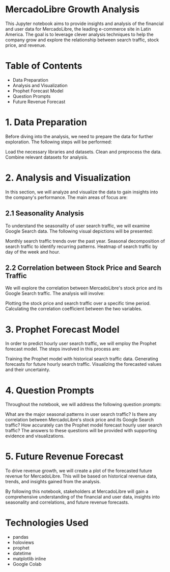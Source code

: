 # MercadoLibre Growth Analysis

This Jupyter notebook aims to provide insights and analysis of the financial and user data for MercadoLibre, the leading e-commerce site in Latin America. The goal is to leverage clever analysis techniques to help the company grow and explore the relationship between search traffic, stock price, and revenue.

# Table of Contents
- Data Preparation
- Analysis and Visualization
- Prophet Forecast Model
- Question Prompts
- Future Revenue Forecast

# 1. Data Preparation
Before diving into the analysis, we need to prepare the data for further exploration. The following steps will be performed:

Load the necessary libraries and datasets.
Clean and preprocess the data.
Combine relevant datasets for analysis.

# 2. Analysis and Visualization
In this section, we will analyze and visualize the data to gain insights into the company's performance. The main areas of focus are:

## 2.1 Seasonality Analysis
To understand the seasonality of user search traffic, we will examine Google Search data. The following visual depictions will be presented:

Monthly search traffic trends over the past year.
Seasonal decomposition of search traffic to identify recurring patterns.
Heatmap of search traffic by day of the week and hour.

## 2.2 Correlation between Stock Price and Search Traffic
We will explore the correlation between MercadoLibre's stock price and its Google Search traffic. The analysis will involve:

Plotting the stock price and search traffic over a specific time period.
Calculating the correlation coefficient between the two variables.
# 3. Prophet Forecast Model
In order to predict hourly user search traffic, we will employ the Prophet forecast model. The steps involved in this process are:

Training the Prophet model with historical search traffic data.
Generating forecasts for future hourly search traffic.
Visualizing the forecasted values and their uncertainty.
# 4. Question Prompts
Throughout the notebook, we will address the following question prompts:

What are the major seasonal patterns in user search traffic?
Is there any correlation between MercadoLibre's stock price and its Google Search traffic?
How accurately can the Prophet model forecast hourly user search traffic?
The answers to these questions will be provided with supporting evidence and visualizations.

# 5. Future Revenue Forecast
To drive revenue growth, we will create a plot of the forecasted future revenue for MercadoLibre. This will be based on historical revenue data, trends, and insights gained from the analysis.

By following this notebook, stakeholders at MercadoLibre will gain a comprehensive understanding of the financial and user data, insights into seasonality and correlations, and future revenue forecasts.

# Technologies Used

- pandas
- holoviews
- prophet
- datetime
- matplotlib inline
- Google Colab


